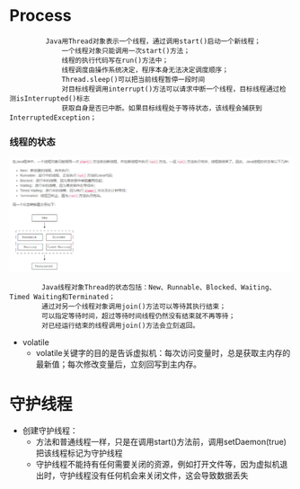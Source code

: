 # Process
   ```$xslt
            Java用Thread对象表示一个线程，通过调用start()启动一个新线程；
                一个线程对象只能调用一次start()方法；
                线程的执行代码写在run()方法中；
                线程调度由操作系统决定，程序本身无法决定调度顺序；
                Thread.sleep()可以把当前线程暂停一段时间
                对目标线程调用interrupt()方法可以请求中断一个线程，目标线程通过检测isInterrupted()标志
                获取自身是否已中断。如果目标线程处于等待状态，该线程会捕获到InterruptedException；
  ```
### 线程的状态
![线程状态](images/01.PNG "github") 
```$xslt
        Java线程对象Thread的状态包括：New、Runnable、Blocked、Waiting、Timed Waiting和Terminated；
        通过对另一个线程对象调用join()方法可以等待其执行结束；
        可以指定等待时间，超过等待时间线程仍然没有结束就不再等待；
        对已经运行结束的线程调用join()方法会立刻返回。
 ```
  - volatile
    - volatile关键字的目的是告诉虚拟机：每次访问变量时，总是获取主内存的最新值；每次修改变量后，立刻回写到主内存。
# 守护线程
 - 创建守护线程： 
   - 方法和普通线程一样，只是在调用start()方法前，调用setDaemon(true)把该线程标记为守护线程
   - 守护线程不能持有任何需要关闭的资源，例如打开文件等，因为虚拟机退出时，守护线程没有任何机会来关闭文件，这会导致数据丢失
















